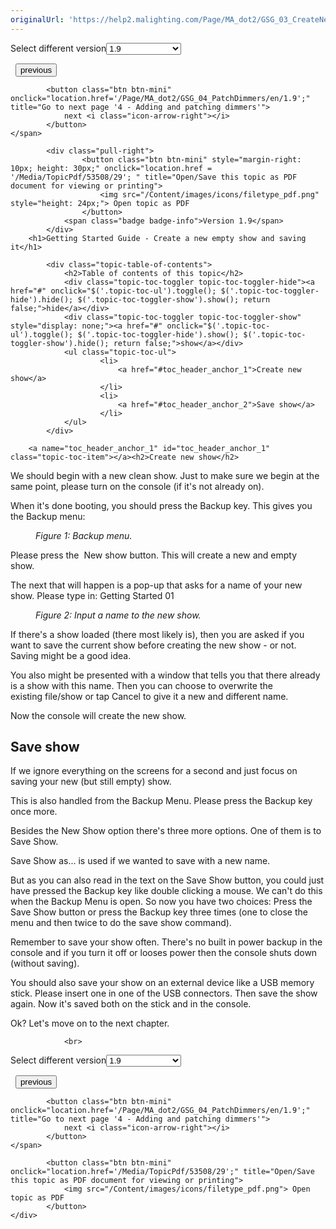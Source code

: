 ```yaml
---
originalUrl: 'https://help2.malighting.com/Page/MA_dot2/GSG_03_CreateNewShow/en/1.9'
---
```


<div class="topic-navigation">

<div class="pull-right">
	<span class="pull-left">


<div class="pull-left">
<form action="/Topic/SetCurrentVersionNumber" class="form-inline" id="frmTagSelector" method="post">	<span class="form-mini">
		<div class="input-prepend"><span class="add-on">Select different version</span><select autocomplete="off" id="versionNumberId" name="versionNumberId" onchange="$(this).closest('#frmTagSelector').submit();" style="width: 120px;"><option value="">- latest -</option>
<option value="3">1.1</option>
<option value="7">1.2</option>
<option value="12">1.3</option>
<option value="16">1.5</option>
<option selected="selected" value="29">1.9</option>
</select></div>
		<input data-val="true" data-val-number="The field Int32 must be a number." data-val-required="The Int32 field is required." id="ProductId" name="ProductId" type="hidden" value="28">
		<input id="CurrentGuid" name="CurrentGuid" type="hidden" value="6ef557dd-b66e-43b6-b2d8-1d109056f96d">
	</span>
</form></div>&nbsp;	</span>
	<span class="pull-right" style="white-space: nowrap;">
			<button class="btn btn-mini" onclick="location.href='/Page/MA_dot2/GSG_02_PhysicalSetupAndLayout/en/1.9'; " title="Go to previous page '2 - Physical setup and layout'">
				<i class="icon-arrow-left"></i> previous
			</button>

			<button class="btn btn-mini" onclick="location.href='/Page/MA_dot2/GSG_04_PatchDimmers/en/1.9';" title="Go to next page '4 - Adding and patching dimmers'">
				next <i class="icon-arrow-right"></i> 
			</button>
	</span>
</div>
<div class="clear-fix" style="margin-bottom: 10px"></div>
</div>

		
			<div class="pull-right">
					<button class="btn btn-mini" style="margin-right: 10px; height: 30px;" onclick="location.href = '/Media/TopicPdf/53508/29'; " title="Open/Save this topic as PDF document for viewing or printing">
						<img src="/Content/images/icons/filetype_pdf.png" style="height: 24px;"> Open topic as PDF
					</button>
				<span class="badge badge-info">Version 1.9</span>
			</div>
		<h1>Getting Started Guide - Create a new empty show and saving it</h1>

			<div class="topic-table-of-contents">
				<h2>Table of contents of this topic</h2>
				<div class="topic-toc-toggler topic-toc-toggler-hide"><a href="#" onclick="$('.topic-toc-ul').toggle(); $('.topic-toc-toggler-hide').hide(); $('.topic-toc-toggler-show').show(); return false;">hide</a></div>
				<div class="topic-toc-toggler topic-toc-toggler-show" style="display: none;"><a href="#" onclick="$('.topic-toc-ul').toggle(); $('.topic-toc-toggler-hide').show(); $('.topic-toc-toggler-show').hide(); return false;">show</a></div>
				<ul class="topic-toc-ul">
						<li>
							<a href="#toc_header_anchor_1">Create new show</a>
						</li>
						<li>
							<a href="#toc_header_anchor_2">Save show</a>
						</li>
				</ul>
			</div>

		<a name="toc_header_anchor_1" id="toc_header_anchor_1" class="topic-toc-item"></a><h2>Create new show</h2>

<p>We should begin with a new clean show. Just to make sure we begin at the same point, please turn on the console (if it's not already on).</p>

<p>When it's done booting, you should press the <span class="hardkey">Backup</span> key. This gives you the Backup menu:</p>

<figure class="caption"><img alt="" src="/Media/Image/Dot2_ViewsandWindows_BackupWindow01_1-2_2.png">
<figcaption><em>Figure 1: Backup menu.</em></figcaption>
</figure>

<p>Please press the &nbsp;<span class="softkey">New show</span> button. This will create a new and empty show.&nbsp;</p>

<p>The next that will happen is a pop-up that asks for a name of your new show. Please type in: <span class="syntax">Getting Started 01&nbsp;</span></p>

<figure class="caption"><img alt="" src="/Media/Image/Dot2_GettingStarted_CreateNewShow_02_1-1-3_2.png">
<figcaption><em>Figure 2: Input a name to the new show.</em></figcaption>
</figure>

<p>If there's a show loaded (there most likely is), then you are asked if you want to save the current show before creating the new show - or not. Saving might be a good idea.</p>

<p>You also might be presented with a window that tells you that there already is a show with this name. Then you can choose to overwrite the existing&nbsp;file/show or tap Cancel to give it a new and different name.</p>

<p>Now the console will create the new show.</p>

<a name="toc_header_anchor_2" id="toc_header_anchor_2" class="topic-toc-item"></a><h2>Save show</h2>

<p>If we ignore everything on the screens for a second and just focus on saving your new (but still empty) show.</p>

<p>This is also handled from the Backup Menu. Please press the <span class="hardkey">Backup</span> key once more.</p>

<p>Besides the <span class="softkey">New Show</span> option there's three more options.&nbsp;One of them is to <span class="softkey">Save Show</span>.</p>

<p><span class="softkey">Save Show as...</span> is used if we wanted to save with a new name.</p>

<p>But as you can also read in the text on the <span class="softkey">Save Show</span> button, you could just have pressed the <span class="hardkey">Backup</span> key like double clicking a mouse. We can't do this when the Backup Menu is open. So now you have two choices: Press the <span class="softkey">Save Show</span> button or press the <span class="hardkey">Backup</span> key three times (one to close the menu and then twice to do the save show command).</p>

<p>Remember to save your show often. There's no built in power backup in the console and if you turn it off or looses power then the console shuts down (without saving).</p>

<p>You should also save your show on an external device&nbsp;like a USB memory stick. Please insert one in one of the USB connectors. Then save the show again. Now it's saved both on the stick and in the console.</p>

<p>Ok? Let's move on to the next chapter.</p>


				<br>
<div class="topic-navigation">

<div class="pull-right">
	<span class="pull-left">


<div class="pull-left">
<form action="/Topic/SetCurrentVersionNumber" class="form-inline" id="frmTagSelector" method="post">	<span class="form-mini">
		<div class="input-prepend"><span class="add-on">Select different version</span><select autocomplete="off" id="versionNumberId" name="versionNumberId" onchange="$(this).closest('#frmTagSelector').submit();" style="width: 120px;"><option value="">- latest -</option>
<option value="3">1.1</option>
<option value="7">1.2</option>
<option value="12">1.3</option>
<option value="16">1.5</option>
<option selected="selected" value="29">1.9</option>
</select></div>
		<input data-val="true" data-val-number="The field Int32 must be a number." data-val-required="The Int32 field is required." id="ProductId" name="ProductId" type="hidden" value="28">
		<input id="CurrentGuid" name="CurrentGuid" type="hidden" value="6ef557dd-b66e-43b6-b2d8-1d109056f96d">
	</span>
</form></div>&nbsp;	</span>
	<span class="pull-right" style="white-space: nowrap;">
			<button class="btn btn-mini" onclick="location.href='/Page/MA_dot2/GSG_02_PhysicalSetupAndLayout/en/1.9'; " title="Go to previous page '2 - Physical setup and layout'">
				<i class="icon-arrow-left"></i> previous
			</button>

			<button class="btn btn-mini" onclick="location.href='/Page/MA_dot2/GSG_04_PatchDimmers/en/1.9';" title="Go to next page '4 - Adding and patching dimmers'">
				next <i class="icon-arrow-right"></i> 
			</button>
	</span>
</div>
	<div class="clear-fix"></div>
	<div class="pull-right">
	
			<button class="btn btn-mini" onclick="location.href='/Media/TopicPdf/53508/29';" title="Open/Save this topic as PDF document for viewing or printing">
				<img src="/Content/images/icons/filetype_pdf.png"> Open topic as PDF
			</button>
	</div>
<div class="clear-fix" style="margin-bottom: 10px"></div>
</div>

	
